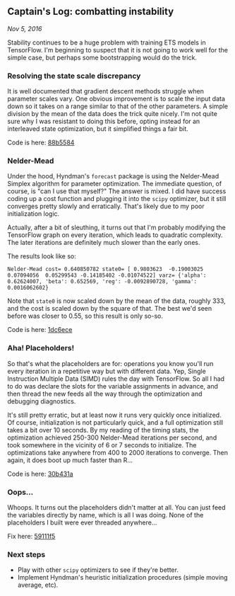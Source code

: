 ## Captain's Log: combatting instability
*Nov 5, 2016*

Stability continues to be a huge problem with training ETS models in TensorFlow. I'm beginning to suspect that it is not going to work well for the simple case, but perhaps some bootstrapping would do the trick.

### Resolving the state scale discrepancy

It is well documented that gradient descent methods struggle when parameter scales vary. One obvious improvement is to scale the input data down so it takes on a range similar to that of the other parameters. A simple division by the mean of the data does the trick quite nicely. I'm not quite sure why I was resistant to doing this before, opting instead for an interleaved state optimization, but it simplified things a fair bit.

Code is here: [88b5584](https://github.com/mcskinner/ets/commit/88b5584131dab7e390abf7ad63aef523c6f5d203)

### Nelder-Mead

Under the hood, Hyndman's `forecast` package is using the Nelder-Mead Simplex algorithm for parameter optimization. The immediate question, of course, is "can I use that myself?" The answer is mixed. I did have success coding up a cost function and plugging it into the `scipy` optimizer, but it still converges pretty slowly and erratically. That's likely due to my poor initialization logic.

Actually, after a bit of sleuthing, it turns out that I'm probably modifying the TensorFlow graph on every iteration, which leads to quadratic complexity. The later iterations are definitely much slower than the early ones.

The results look like so:

`Nelder-Mead cost= 0.640850782 state0= [ 0.9803623  -0.19003025  0.07094056  0.05299543 -0.14185402 -0.01074522] varz= {'alpha': 0.62624007, 'beta': 0.652569, 'reg': -0.0092890728, 'gamma': 0.0016062602}`

Note that `state0` is now scaled down by the mean of the data, roughly 333, and the cost is scaled down by the square of that. The best we'd seen before was closer to 0.55, so this result is only so-so.

Code is here: [1dc6ece](https://github.com/mcskinner/ets/commit/1dc6ece1a03bc66ad4cbf97a8e0ee6052a32b573)

### Aha! Placeholders!

So that's what the placeholders are for: operations you know you'll run every iteration in a repetitive way but with different data. Yep, Single Instruction Multiple Data (SIMD) rules the day with TensorFlow. So all I had to do was declare the slots for the variable assignments in advance, and then thread the new feeds all the way through the optimization and debugging diagnostics.

It's still pretty erratic, but at least now it runs very quickly once initialized. Of course, initialization is not particularly quick, and a full optimization still takes a bit over 10 seconds. By my reading of the timing stats, the optimization achieved 250-300 Nelder-Mead iterations per second, and took somewhere in the vicinity of 6 or 7 seconds to initialize. The optimizations take anywhere from 400 to 2000 iterations to converge. Then again, it does boot up much faster than R...

Code is here: [30b431a](https://github.com/mcskinner/ets/commit/30b431aa173429b377fefff3b5111d14e6ba9492)

### Oops...

Whoops. It turns out the placeholders didn't matter at all. You can just feed the variables directly by name, which is all I was doing. None of the placeholders I built were ever threaded anywhere...

Fix here: [59111f5](https://github.com/mcskinner/ets/commit/59111f544f010071e57a1e922c49cf9231a0bc88)

### Next steps

* Play with other `scipy` optimizers to see if they're better.
* Implement Hyndman's heuristic initialization procedures (simple moving average, etc).